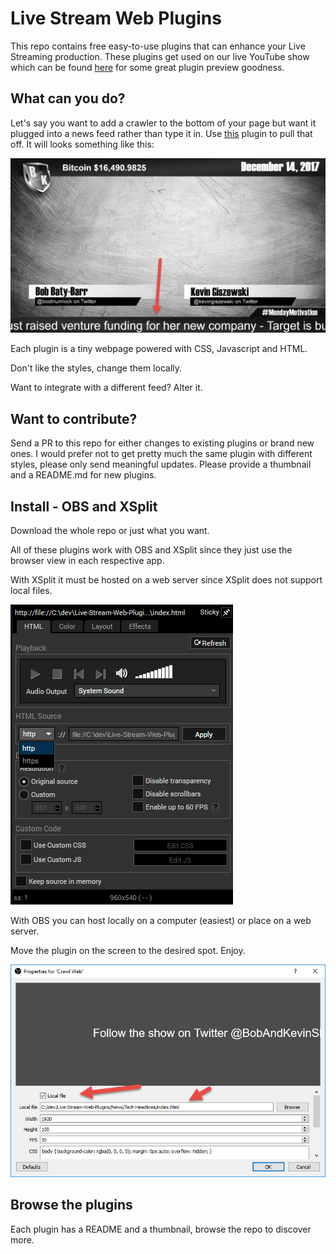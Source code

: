 # Live Stream Web Plugins

This repo contains free easy-to-use plugins that can enhance your Live Streaming production. These plugins get used on our live YouTube show which can be found [here](https://www.youtube.com/watch?v=1gnFUAa89ns) for some great plugin preview goodness.

## What can you do?

Let's say you want to add a crawler to the bottom of your page but want it plugged into a news feed rather than type it in. Use [this](https://github.com/kgiszewski/Live-Stream-Web-Plugins/tree/master/News/Tech%20Headlines) plugin to pull that off. It will looks something like this:

![Crawl](News/Tech%20Headlines/img/thumb.png)

Each plugin is a tiny webpage powered with CSS, Javascript and HTML. 

Don't like the styles, change them locally.

Want to integrate with a different feed? Alter it.

## Want to contribute?

Send a PR to this repo for either changes to existing plugins or brand new ones. I would prefer not to get pretty much the same plugin with different styles, please only send meaningful updates. Please provide a thumbnail and a README.md for new plugins.

## Install - OBS and XSplit

Download the whole repo or just what you want. 

All of these plugins work with OBS and XSplit since they just use the browser view in each respective app. 

With XSplit it must be hosted on a web server since XSplit does not support local files.

![xsplit](img/xsplit-install.png)

With OBS you can host locally on a computer (easiest) or place on a web server.

Move the plugin on the screen to the desired spot. Enjoy.

![xsplit](img/obs-install.png)

## Browse the plugins

Each plugin has a README and a thumbnail, browse the repo to discover more.

